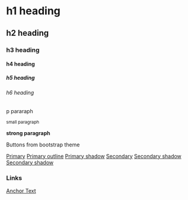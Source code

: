 <h1>h1 heading</h1>
<h2>h2 heading</h2>
<h3>h3 heading</h3>
<h4>h4 heading</h4>
<h5>h5 heading</h5>
<h6>h6 heading</h6>
<p>p pararaph</p>
<p> <small>small paragraph</small> </p>
<p> <strong>strong paragraph</strong> </p>


<section class="my-4">
  <p>Buttons from bootstrap theme</p>

  <a class="btn btn-primary" href="#">Primary</a>
  <a class="btn btn-outline-primary" href="#">Primary outline</a>
  <a class="btn btn-primary shadow" href="#">Primary shadow</a>
  <a class="btn btn-secondary" href="#">Secondary</a>
  <a class="btn btn-secondary shadow" href="#">Secondary shadow</a>
  <a class="btn btn-outline-secondary shadow" href="#">Secondary shadow</a>
</section>

<h3>Links</h3>
<a href="http://www.url.com" target="_blank">Anchor Text</a>
